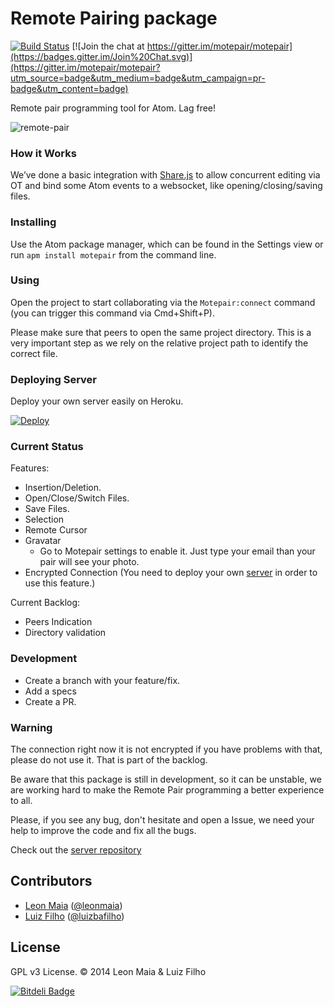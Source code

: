 # Remote Pairing package

[![Build Status](https://travis-ci.org/motepair/motepair.svg?branch=master)](https://travis-ci.org/motepair/motepair) [![Join the chat at https://gitter.im/motepair/motepair](https://badges.gitter.im/Join%20Chat.svg)](https://gitter.im/motepair/motepair?utm_source=badge&utm_medium=badge&utm_campaign=pr-badge&utm_content=badge)

Remote pair programming tool for Atom. Lag free!

![remote-pair](https://raw.githubusercontent.com/motepair/motepair/master/docs/motepair.gif)

### How it Works
We’ve done a basic integration with  [Share.js](http://sharejs.org/) to allow concurrent editing via OT and bind some Atom events to a websocket, like opening/closing/saving files.

### Installing

Use the Atom package manager, which can be found in the Settings view or
run `apm install motepair` from the command line.


### Using
Open the project to start collaborating via the `Motepair:connect` command
(you can trigger this command via Cmd+Shift+P).

Please make sure that peers to open the same project directory. This is a very important step as we rely on the relative project path to identify the correct file.

### Deploying Server
Deploy your own server easily on Heroku. 

[![Deploy](https://www.herokucdn.com/deploy/button.svg)](https://heroku.com/deploy?template=https://github.com/motepair/motepair-server)


### Current Status
Features:
  - Insertion/Deletion.
  - Open/Close/Switch Files.
  - Save Files.
  - Selection
  - Remote Cursor
  - Gravatar
    - Go to Motepair settings to enable it. Just type your email than your pair will see your photo.
  - Encrypted Connection (You need to deploy your own [server](https://github.com/motepair/motepair-server) in order to use this feature.)

Current Backlog:
  - Peers Indication
  - Directory validation

### Development
* Create a branch with your feature/fix.
* Add a specs
* Create a PR.

### Warning
The connection right now it is not encrypted if you have problems with that, please do not use it. That is part of the backlog.

Be aware that this package is still in development, so it can be unstable, we are working hard to make the Remote Pair programming a better experience to all.

Please, if you see any bug, don't hesitate and open a Issue, we need your help to improve the code and fix all the bugs.

Check out the [server repository](https://github.com/motepair/motepair-server)

## Contributors

* [Leon Maia](http://github.com/leonmaia) ([@leonmaia](https://twitter.com/leonmaia))
* [Luiz Filho](http://github.com/luizbafilho) ([@luizbafilho](http://twitter.com/luizbafilho))

## License

GPL v3 License. &copy; 2014 Leon Maia & Luiz Filho


[![Bitdeli Badge](https://d2weczhvl823v0.cloudfront.net/motepair/motepair/trend.png)](https://bitdeli.com/free "Bitdeli Badge")

